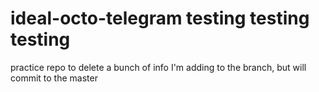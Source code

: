 # ideal-octo-telegram testing testing testing
practice repo to delete
a bunch of info I'm adding to the branch, but will commit to the master
